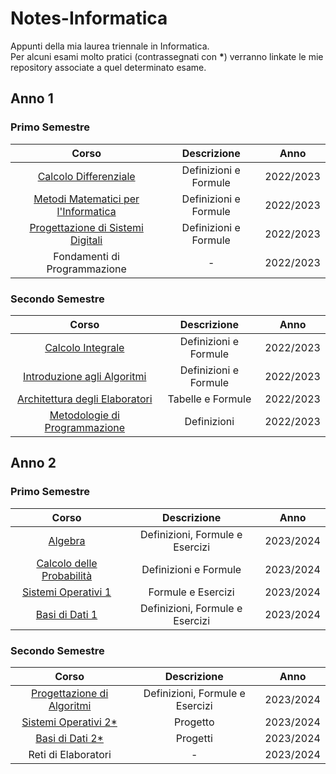 # Notes-Informatica
 
Appunti della mia laurea triennale in Informatica.<br>
Per alcuni esami molto pratici (contrassegnati con <strong>*</strong>) verranno linkate le mie repository associate a quel determinato esame.


## Anno 1
### Primo Semestre
|Corso|Descrizione|Anno|
|:---:|:---------:|:--:|
|[Calcolo Differenziale](../../raw/main/Anno1PrimoSemestre/Calcolo%20Differenziale/Calcolo%20Differenziale.pdf)|Definizioni e Formule|2022/2023|
|[Metodi Matematici per l'Informatica](../../raw/main/Anno1PrimoSemestre/Metodi%20Matematici%20per%20l'Informatica/Metodi%20Matematici%20per%20l'Informatica.pdf)|Definizioni e Formule|2022/2023|
|[Progettazione di Sistemi Digitali](../../raw/main/Anno1PrimoSemestre/Progettazione%20di%20Sistemi%20Digitali/Progettazione%20di%20Sistemi%20Digitali.pdf)|Definizioni e Formule|2022/2023|
|Fondamenti di Programmazione|-|2022/2023|

### Secondo Semestre
|Corso|Descrizione|Anno|
|:---:|:---------:|:--:|
|[Calcolo Integrale](../../raw/main/Anno1SecondoSemestre/Calcolo%20Integrale/Calcolo%20Integrale.pdf)|Definizioni e Formule|2022/2023|
|[Introduzione agli Algoritmi](../../raw/main/Anno1SecondoSemestre/Introduzione%20agli%20Algoritmi/Introduzione%20agli%20Algoritmi.pdf)|Definizioni e Formule|2022/2023|
|[Architettura degli Elaboratori](../../raw/main/Anno1SecondoSemestre/Architettura%20degli%20Elaboratori/Architettura%20degli%20Elaboratori.pdf)|Tabelle e Formule|2022/2023|
|[Metodologie di Programmazione](../../raw/main/Anno1SecondoSemestre/Metodologie%20di%20Programmazione/Metodologie%20di%20Programmazione.pdf)|Definizioni|2022/2023|


## Anno 2
### Primo Semestre
|Corso|Descrizione|Anno|
|:---:|:---------:|:--:|
|[Algebra](../../raw/main/Anno2PrimoSemestre/Algebra/Algebra.pdf)|Definizioni, Formule e Esercizi|2023/2024|
|[Calcolo delle Probabilità](../../raw/main/Anno2PrimoSemestre/Calcolo%20delle%20Probabilità/Calcolo%20delle%20Probabilità.pdf)|Definizioni e Formule|2023/2024|
|[Sistemi Operativi 1](../../raw/main/Anno2PrimoSemestre/Sistemi%20Operativi%201/Sistemi%20Operativi%201.pdf)|Formule e Esercizi|2023/2024|
|[Basi di Dati 1](../../raw/main/Anno2PrimoSemestre/Basi%20di%20Dati%201/Basi%20di%20Dati%201.pdf)|Definizioni, Formule e Esercizi|2023/2024|

### Secondo Semestre
|Corso|Descrizione|Anno|
|:---:|:---------:|:--:|
|[Progettazione di Algoritmi](../../raw/main/Anno2PrimoSemestre/Progettazione%20di%20Algoritmi/Progettazione%20di%20Algoritmi.pdf)|Definizioni, Formule e Esercizi|2023/2024|
|[Sistemi Operativi 2*](https://github.com/SimoneLid/ANSI-C)|Progetto|2023/2024|
|[Basi di Dati 2*](https://github.com/SimoneLid/BD2)|Progetti|2023/2024|
|Reti di Elaboratori|-|2023/2024|
